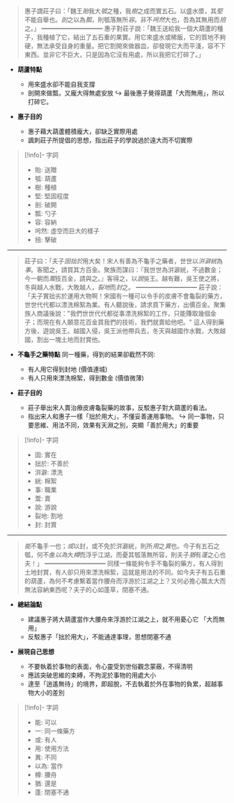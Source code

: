 > 惠子謂莊子曰：「魏王*貽*我大*瓠*之種，我*樹*之成而實五石。以盛水漿，其*堅*不能自舉也。*剖*之以為*瓢*，則瓠落無所*容*。非不*呺然*大也，吾為其無用而*掊*之。」
> ━━━━━━━━━━
> 惠子對莊子說：「魏王送給我一個大葫蘆的種子，我種植了它，結出了五石重的果實。用它來盛水或稀飯，它的質地不夠硬，無法承受自身的重量。把它割開來做器皿，卻發現它大而平淺，容不下東西。並非它不巨大，只是因為它沒有用處，所以我把它打碎了。」

- **葫蘆特點**
	- 用來盛水卻不能自我支撐
	- 剖開來做瓢，又龐大得無處安放
↪️ 最後惠子覺得葫蘆「大而無用」，所以打碎它。

- **惠子目的**
	- 惠子藉大葫蘆體積龐大，卻缺乏實際用處
	- 諷刺莊子所提倡的思想，指出<span class="hi-green">莊子的學說過於遠大而不切實際</span>

> [!info]- 字詞
> - 貽: 送贈
> - 瓠: 葫蘆
> - 樹: 種植
> - 堅: 堅固程度
> - 剖: 破開
> - 瓢: 勺子
> - 容: 容納
> - 呺然: 虛空而巨大的樣子
> - 掊: 擊破

---

> 莊子曰：「夫子*固拙於*用大矣！宋人有善為不龜手之藥者，世世以*洴澼絖*為*事*。客聞之，請買其方百金。聚族而謀曰：『我世世為洴澼絖，不過數金；今一朝而*鬻*技百金，請與之。』客得之，以*說*吳王。越有難，吳王使之將，冬與越人水戰，大敗越人，*裂地*而*封*之。
> ━━━━━━━━━━
> 莊子說：「夫子實拙劣於運用大物啊！宋國有一種可以令手的皮膚不會龜裂的藥方，世世代代都以漂洗棉絮為業。有人聽說後，請求買下藥方，出價百金。聚集族人商議後說："我們世世代代都從事漂洗棉絮的工作，只能賺取幾個金子；而現在有人願意花百金買我們的技術，我們就賣給他吧。" 這人得到藥方後，遊說吳王。越國入侵，吳王派他帶兵去，冬天與越國作水戰，大敗越國，割出一塊土地而封賞他。

- **不龜手之藥特點**
  同一種藥，<span class="hi-green">得到的結果卻截然不同</span>:
	- 有人用它得到封地 (價值連城)
	- 有人只用來漂洗棉絮，得到數金 (價值微薄)

- **莊子目的**
	- 莊子舉出宋人賣治療皮膚龜裂藥的故事，反駁惠子對大葫蘆的看法。
	- 指出宋人和惠子一樣「<span class="hi-blue">拙於用大</span>」，<span class="hi-green">不懂妥善運用事物</span>。
↪️ 同一事物，只要<span class="hi-green">思維、用法不同</span>，效果有天淵之別，突顯「善於用大」的重要

> [!info]- 字詞
> - 固: 實在
> - 拙於: 不善於
> - 洴澼: 漂洗
> - 絖: 棉絮
> - 事: 職業
> - 鬻: 賣
> - 說: 游說
> - 裂地: 割地
> - 封: 封賞

---

> *能*不龜手*一*也；*或*以封，或不免於洴澼絖，則所*用*之*異*也。今子有五石之瓠，何不慮*以為*大*樽*而浮乎江湖，而憂其瓠落無所容，則夫子*猶*有*蓬*之心也夫！」
> ━━━━━━━━━━
> 同樣一條能夠令手不龜裂的藥方，有人得到土地封賞，有人卻只用來漂洗棉絮，這就是用法的不同。如今夫子有五石重的葫蘆，為何不考慮繫着當作腰舟而浮游於江湖之上？又何必擔心瓢太大而無法容納東西呢？夫子的心如蓬草，閉塞不通。

- **總結論點**
	- 建議惠子將大葫蘆當作大腰舟來浮游於江湖之上，就不用憂心它 「大而無用」
	- 反駁惠子「<span class="hi-blue">拙於用大</span>」，不能通達事理，<span class="hi-green">思想閉塞不通</span>

- **展現自己思想**
	- <span class="hi-green">不要執着於事物的表面</span>，令心靈受到世俗觀念蒙蔽，不得清明
	- 應該<span class="hi-green">突破思維的束縛</span>，不拘泥於事物的用處大小
	- 達至「逍遙無待」的境界，即超脫，不去執着於外在事物的負累，<span class="hi-blue">超越事物大小的差別</span>

> [!info]- 字詞
> - 能: 可以
> - 一: 同一條藥方
> - 或: 有人
> - 用: 使用方法
> - 異: 不同
> - 以為: 當作
> - 樽: 腰舟
> - 猶: 還是
> - 蓬: 閉塞不通
